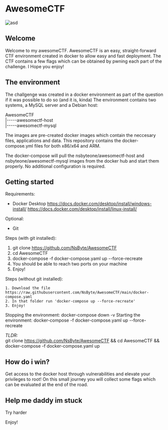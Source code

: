 # AwesomeCTF

![asd](https://images.deepai.org/art-image/641133ca6e0b4225a309d03edadbd3dc/capture-the-flag-0a2df9.jpg)

## Welcome
Welcome to my awesomeCTF. AwesomeCTF is an easy, straight-forward CTF environment created in docker to allow easy and fast deployment.
The CTF contains a few flags which can be obtained by pwning each part of the challenge.
I Hope you enjoy!

## The environment
The challgenge was created in a docker environment as part of the question if it was possible to do so (and it is, kinda)
The environment contains two systems, a MySQL server and a Debian host:

AwesomeCTF   
    |-----awesomectf-host   
    |-----awesomectf-mysql   

The images are pre-created docker images which contain the neccesary files, applications and data.
This repository contains the docker-compose.yml files for both x86/x64 and ARM.

The docker-compose will pull the nsbyteone/awesomectf-host and nsbyteone/awesomectf-mysql images from the docker hub and start them properly.
No additional configuration is required.

## Getting started

Requirements:
- Docker Desktop
https://docs.docker.com/desktop/install/windows-install/
https://docs.docker.com/desktop/install/linux-install/   

Optional:   
- Git

Steps (with git installed):   
1. git clone https://github.com/NsByte/AwesomeCTF
2. cd AwesomeCTF
3. docker-compose -f docker-compose.yaml up --force-recreate
4. You should be able to reach two ports on your machine
5. Enjoy!

Steps (without git installed):
```
1. Download the file https://raw.githubusercontent.com/NsByte/AwesomeCTF/main/docker-compose.yaml
2. In that folder run 'docker-compose up --force-recreate'
3. Enjoy!
```

Stopping the environment:
docker-compose down -v
Starting the environment:
docker-compose -f docker-compose.yaml up --force-recreate

*TLDR:*    
git clone https://github.com/NsByte/AwesomeCTF && cd AwesomeCTF && docker-compose -f docker-compose.yaml up

## How do i win?
Get access to the docker host through vulnerabilities and elevate your privileges to root!
On this small journey you will collect some flags which can be evaluated at the end of the road.

## Help me daddy im stuck
Try harder

Enjoy!
